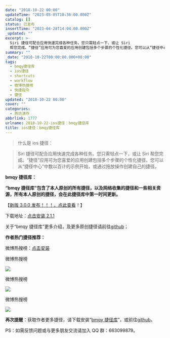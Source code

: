 ```yaml
---
date: "2018-10-22 00:00"
updateTime: "2023-05-05T10:36:00.000Z"
catalog: []
status: 已发布
insertTime: "2023-04-28T14:04:00.000Z"
_updated: ""
excerpt: >-
  Siri 捷径可配合应用快速完成各种任务。您只需轻点一下，或让 Siri
  帮您完成。“捷径”应用可为您喜爱的应用创建包括多个步骤的个性化捷径。您可以从“捷径中心”中数以百计的示例开始，或通过拖放操作创建自己的捷径。
summary: ""
_date: "2018-10-22T00:00:00.000+08:00"
tags:
  - bmqy捷径库
  - ios捷径
  - shortcuts
  - workflow
  - 微博热搜榜
  - 快捷指令
  - 捷径
updated: "2018-10-22 00:00"
cover: ""
categories:
  - 燕坊清作
abbrlink: 1777
urlname: 2018-10-22-ios捷径：bmqy捷径库
title: ios捷径：bmqy捷径库
---
```


> 什么是 ios 捷径：

> Siri 捷径可配合应用快速完成各种任务。您只需轻点一下，或让 Siri 帮您完成。“捷径”应用可为您喜爱的应用创建包括多个步骤的个性化捷径。您可以从“捷径中心”中数以百计的示例开始，或通过拖放操作创建自己的捷径。

**bmqy 捷径库：**

**“bmqy 捷径库”包含了本人原创的所有捷径，以及网络收集的捷径和一些相关资源，所有本人原创的捷径，会在此捷径库中第一时间更新。**

【[新版 3.0.0 发布！！！，点此查看](https://www.bmqy.net/2342.html)！】

下载地址：[点击安装 2.1.1](https://www.icloud.com/shortcuts/064d72c6690a41b9b6d03f7e9084d022)

关于“bmqy 捷径库”更多介绍，及更多原创捷径请前往[github](https://github.com/bmqy)；

**作者热门捷径推荐：**

微博热搜榜：[点击安装](https://www.bmqy.net/1798.html)

微博热搜榜

![](http://image.bmqy.net/wp-content/uploads/2018/10/BE02F15B23E0470B34C446172219A3BB.jpg)

微博热搜榜

![](http://image.bmqy.net/wp-content/uploads/2018/10/44D0C2E0A1044BDBDFD265206B4FD54D.jpg)

微博热搜榜

![](http://image.bmqy.net/wp-content/uploads/2018/10/4992AD2E0FAD0305E01893026269B23C.jpg)

**再次提醒**：获取作者更多捷径，请下载安装“[bmqy 捷径库](https://www.icloud.com/shortcuts/064d72c6690a41b9b6d03f7e9084d022)”，或前往[github](https://github.com/bmqy)。

PS：如需反馈问题或与更多朋友交流请加入 QQ 群：663099879。
